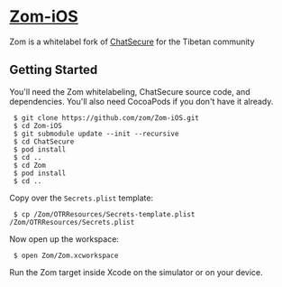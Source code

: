 # [Zom-iOS](https://github.com/zom/zom-iOS)

Zom is a whitelabel fork of [ChatSecure](https://github.com/chatsecure/chatsecure-ios) for the Tibetan community

## Getting Started

You'll need the Zom whitelabeling, ChatSecure source code, and dependencies. You'll also need CocoaPods if you don't have it already.

     $ git clone https://github.com/zom/Zom-iOS.git
     $ cd Zom-iOS
     $ git submodule update --init --recursive
     $ cd ChatSecure
     $ pod install
     $ cd ..
     $ cd Zom
     $ pod install
     $ cd ..
     
Copy over the `Secrets.plist` template:

     $ cp /Zom/OTRResources/Secrets-template.plist /Zom/OTRResources/Secrets.plist
     
Now open up the workspace:

     $ open Zom/Zom.xcworkspace
     
Run the Zom target inside Xcode on the simulator or on your device.